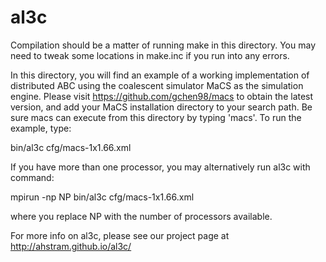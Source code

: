# al3c

Compilation should be a matter of running make in this directory. You may need to tweak some locations in make.inc if you run into any errors.

In this directory, you will find an example of a working implementation of distributed ABC using the coalescent simulator MaCS as the simulation engine. Please visit https://github.com/gchen98/macs to obtain the latest version, and add your MaCS installation directory to your search path.  Be sure macs can execute from this directory by typing 'macs'. To run the example, type:

bin/al3c cfg/macs-1x1.66.xml

If you have more than one processor, you may alternatively run al3c with command:

mpirun -np NP bin/al3c cfg/macs-1x1.66.xml

where you replace NP with the number of processors available.

For more info on al3c, please see our project page at http://ahstram.github.io/al3c/
